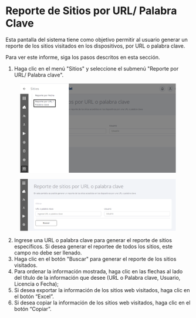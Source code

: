 # Reporte de Sitios por URL/ Palabra Clave

Esta pantalla del sistema tiene como objetivo permitir al usuario generar un reporte de los sitios visitados en los dispositivos, por URL o palabra clave.

Para ver este informe, siga los pasos descritos en esta sección.

1. Haga clic en el menú "Sitios" y seleccione el submenú "Reporte por URL/ Palabra clave".

<figure><img src="../../.gitbook/assets/Captura de tela 2023-11-07 134228.png" alt=""><figcaption></figcaption></figure>

<figure><img src="../../.gitbook/assets/image (51).png" alt=""><figcaption></figcaption></figure>

2. Ingrese una URL o palabra clave para generar el reporte de sitios específicos. Si desea generar el reportee de todos los sitios, este campo no debe ser llenado.
3. Haga clic en el botón "Buscar" para generar el reporte de los sitios visitados.
4. Para ordenar la información mostrada, haga clic en las flechas al lado del título de la información que desee (URL o Palabra clave, Usuario, Licencia o Fecha);
5. Si desea exportar la información de los sitios web visitados, haga clic en el botón “Excel”.
6. Si desea copiar la información de los sitios web visitados, haga clic en el botón “Copiar”.
